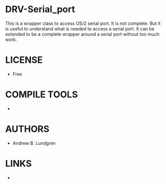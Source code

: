 DRV-Serial_port
===============

This is a wrapper class to access OS/2 serial port. It is not complete. But it is useful to understand what is needed to access a serial port. It can be extended to be a complete wrapper around a serial port without too much work.

LICENSE
===============
- Free

COMPILE TOOLS
===============
*

AUTHORS
===============
* Andrew B. Lundgren

LINKS
===============
*





